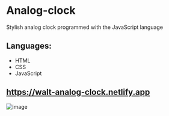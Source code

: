 # Analog-clock
Stylish analog clock programmed with the JavaScript language
## Languages:
* HTML
* CSS
* JavaScript
## https://walt-analog-clock.netlify.app
![image](https://user-images.githubusercontent.com/81018331/220134516-2c1360f1-1de5-492c-a769-091731a07b09.png)
